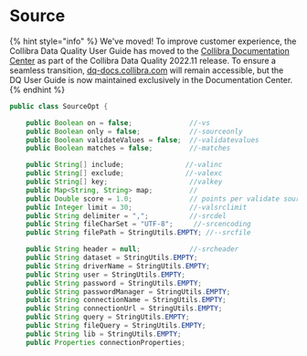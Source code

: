 # Source

{% hint style="info" %}
We've moved! To improve customer experience, the Collibra Data Quality User Guide has moved to the [Collibra Documentation Center](https://productresources.collibra.com/docs/collibra/latest/Content/DataQuality/DQApis/Source.htm) as part of the Collibra Data Quality 2022.11 release. To ensure a seamless transition, [dq-docs.collibra.com](http://dq-docs.collibra.com/) will remain accessible, but the DQ User Guide is now maintained exclusively in the Documentation Center.
{% endhint %}

```java
public class SourceOpt {

    public Boolean on = false;              //-vs
    public Boolean only = false;            //-sourceonly
    public Boolean validateValues = false;  //-validatevalues
    public Boolean matches = false;         //-matches

    public String[] include;               //-valinc
    public String[] exclude;               //-valexc
    public String[] key;                    //valkey
    public Map<String, String> map;         //
    public Double score = 1.0;              // points per validate source found, default 1-5
    public Integer limit = 30;              //-valsrclimit
    public String delimiter = ",";          //-srcdel
    public String fileCharSet = "UTF-8";     //-srcencoding
    public String filePath = StringUtils.EMPTY; //--srcfile

    public String header = null;            //-srcheader
    public String dataset = StringUtils.EMPTY;
    public String driverName = StringUtils.EMPTY;
    public String user = StringUtils.EMPTY;
    public String password = StringUtils.EMPTY;
    public String passwordManager = StringUtils.EMPTY;
    public String connectionName = StringUtils.EMPTY;
    public String connectionUrl = StringUtils.EMPTY;
    public String query = StringUtils.EMPTY;
    public String fileQuery = StringUtils.EMPTY;
    public String lib = StringUtils.EMPTY;
    public Properties connectionProperties;
```

